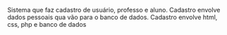 Sistema que faz cadastro de usuário, professo e aluno. Cadastro envolve dados pessoais qua vão para o banco de dados. 
Cadastro envolve html, css, php e banco de dados
